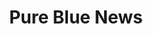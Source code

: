 ---
title: Pure Blue News
draft: true
menu: 
  footer2:
    weight: 5
  icons:
    name: purebluenews
    weight: 10
    pre: "icons/bootstrap/newspaper.svg"
---